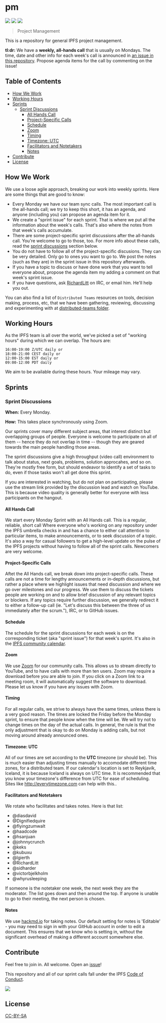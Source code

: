 # pm

[![](https://img.shields.io/badge/made%20by-Protocol%20Labs-blue.svg?style=flat-square)](http://ipn.io)
[![](https://img.shields.io/badge/project-IPFS-blue.svg?style=flat-square)](http://ipfs.io/)
[![](https://img.shields.io/badge/freenode-%23ipfs-blue.svg?style=flat-square)](http://webchat.freenode.net/?channels=%23ipfs)

> Project Management

This is a repository for general IPFS project management.

**tl:dr:** We have a **weekly, all-hands call** that is usually on Mondays. The time, date and other info for each week's call is announced in [an issue in this repository](https://github.com/ipfs/pm/issues). Propose agenda items for the call by commenting on the issue!

## Table of Contents

- [How We Work](#how-we-work)
- [Working Hours](#working-hours)
- [Sprints](#sprints)
  - [Sprint Discussions](#sprint-discussions)
    - [All Hands Call](#all-hands-call)
    - [Project-Specific Calls](#project-specific-calls)
    - [Schedule](#schedule)
    - [Zoom](#zoom)
    - [Timing](#timing)
    - [Timezone: UTC](#timezone-utc)
    - [Facilitators and Notetakers](#facilitators-and-notetakers)
    - [Notes](#notes)
- [Contribute](#contribute)
- [License](#license)

## How We Work

We use a loose agile approach, breaking our work into weekly sprints. Here are some things that are good to know:

- Every Monday we have our team sync calls. The most important call is the all-hands call; we try to keep this short, it has an agenda, and anyone (including you) can propose an agenda item for it.
- We create a "sprint issue" for each sprint. That is where we put all the information about the week's calls. That's also where the notes from that week's calls accumulate.
- There are some project-specific sprint discussions after the all-hands call. You're welcome to go to those, too. For more info about these calls, read the [sprint discussions](#sprint-discussions) section below.
- You do not have to follow all of the project-specific discusions. They can be very detailed. Only go to ones you want to go to. We post the notes (such as they are) in the sprint issue in this repository afterwards.
- If you have a topic to discuss or have done work that you want to tell everyone about, propose the agenda item my adding a comment on that week's sprint issue.
- If you have questions, ask [RichardLitt](//github.com/RichardLitt) on IRC, or email him. He'll help you out.

You can also find a list of `Distributed Teams` resources on tools, decision making, process, etc, that we have been gathering, reviewing, discussing and experimenting with at [distributed-teams folder](/distributed-teams).

## Working Hours

As the IPFS team is all over the world, we've picked a set of "working hours" during which we can overlap. The hours are:

```
16:00-19:00 Z/UTC daily or
18:00-21:00 CEST daily or
12:00-15:00 EST daily or
09:00-12:00 PDT daily
```

We aim to be available during these hours. Your mileage may vary.

## Sprints

### Sprint Discussions

**When:** Every Monday.

**How:** This takes place synchronously using Zoom.

Our sprints cover many different subject areas, that interest distinct but overlapping groups of people. Everyone is welcome to participate on all of them -- hence they do not overlap in time -- though they are geared towards the main people handling those areas.

The sprint discussions give a high throughput (video call) environment to talk about status, next goals, problems, solution approcahes, and so on. They're mostly free form, but should endeavor to identify a set of tasks to do, even if those tasks won't all get done this sprint.

If you are interested in watching, but do not plan on participating, please use the stream link provided by the discussion lead and watch on YouTube. This is because video quality is generally better for everyone with less participants on the hangout.

#### All Hands Call

We start every Monday Sprint with an All Hands call. This is a regular, reliable, short call Where everyone who's working on any repository under the IPFS umbrella checks in and has a chance to either call attention to particular items, to make announcements, or to seek discussion of a topic. It's also a way for casual followers to get a high-level update on the pulse of the IPFS projects without having to follow all of the sprint calls. Newcomers are very welcome.

#### Project-Specific Calls

Aftet the All Hands call, we break down into project-specific calls. These calls are not a time for lengthy announcements or in-depth discussions, but rather a place where we highlight issues that need discussion and where we go over milestones and our progress. We use them to discuss the tickets people are working on and to allow brief discussion of any relevant topics or blockers. If any topics require further discussion, we generally redirect it to either a follow-up call (ie. "Let's discuss this between the three of us immediately after the scrum."), IRC, or to GitHub issues.

#### Schedule

The schedule for the sprint discussions for each week is on the corresponding ticket (aka "sprint issue") for that week's sprint. It's also in the [IPFS community calendar](https://calendar.google.com/calendar/embed?src=ipfs.io_eal36ugu5e75s207gfjcu0ae84@group.calendar.google.com&ctz=America/New_York).

#### Zoom

We use [Zoom](http://zoom.us/) for our community calls. This allows us to stream directly to YouTube, and to have calls with more than ten users. Zoom may require a download before you are able to join. If you click on a Zoom link to a meeting room, it will automatically suggest the software to download. Please let us know if you have any issues with Zoom.

#### Timing

For all regular calls, we strive to always have the same times, unless there is a very good reason. The times are locked the Friday before the Monday sprint, to ensure that people know when the time will be. We will try not to change times on the day of the actual calls. In general, the rule is that the only adjustment that is okay to do on Monday is adding calls, but not moving around already announced ones.

#### Timezone: UTC

All of our times are set according to the **UTC** timezone (or should be). This is much easier than adjusting times manually to accomodate different time zones, for a distributed team. If our calendar's location is set to Reykjavík, Iceland, it is because Iceland is always on UTC time. It is recommended that you know your timezone's difference from UTC for ease of scheduling. Sites like http://everytimezone.com can help with this..

#### Facilitators and Notetakers

We rotate who facilitates and takes notes. Here is that list:

- @diasdavid
- @Dignifiedquire
- @flyingzumwalt
- @haadcode
- @hsanjuan
- @johnnycrunch
- @keks
- @kubuxu
- @lgierth
- @RichardLitt
- @sidharder
- @victorbjelkholm
- @whyrusleeping

If someone is the notetaker one week, the next week they are the moderator. The list goes down and then around the top. If anyone is unable to go to their meeting, the next person is chosen.

#### Notes

We use [hackmd.io](https://hackmd.io) for taking notes. Our default setting for notes is 'Editable' - you may need to sign in with your GitHub account in order to edit a document. This ensures that we know who is setting in, without the significant overhead of making a different account somewhere else.

## Contribute

Feel free to join in. All welcome. Open an [issue](https://github.com/ipfs/pm/issues)!

This repository and all of our sprint calls fall under the IPFS [Code of Conduct](https://github.com/ipfs/community/blob/master/code-of-conduct.md).

[![](https://cdn.rawgit.com/jbenet/contribute-ipfs-gif/master/img/contribute.gif)](https://github.com/ipfs/community/blob/master/contributing.md)

## License

[CC-BY-SA](LICENSE)

